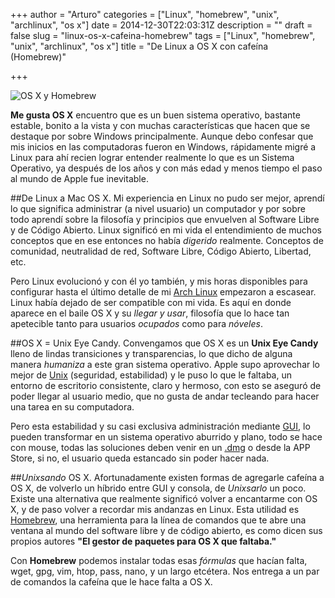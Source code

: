 +++
author = "Arturo"
categories = ["Linux", "homebrew", "unix", "archlinux", "os x"]
date = 2014-12-30T22:03:31Z
description = ""
draft = false
slug = "linux-os-x-cafeina-homebrew"
tags = ["Linux", "homebrew", "unix", "archlinux", "os x"]
title = "De Linux a OS X con cafeína (Homebrew)"

+++

![OS X y Homebrew](/content/images/2014/12/homebrew-os-x-unix.png)

**Me gusta OS X** encuentro que es un buen sistema operativo, bastante estable, bonito a la vista y con muchas características que hacen que se destaque por sobre Windows principalmente. Aunque debo confesar que mis inicios en las computadoras fueron en Windows, rápidamente migré a Linux para ahí recien lograr entender realmente lo que es un Sistema Operativo, ya después de los años y con más edad y menos tiempo el paso al mundo de Apple fue inevitable.

##De Linux a Mac OS X.
Mi experiencia en Linux no pudo ser mejor, aprendí lo que significa administrar (a nivel usuario) un computador y por sobre todo aprendí sobre la filosofía y principios que envuelven al Software Libre y de Código Abierto. Linux significó en mi vida el entendimiento de muchos conceptos que en ese entonces no había *digerido* realmente. Conceptos de comunidad, neutralidad de red, Software Libre, Código Abierto, Libertad, etc. 

Pero Linux evolucionó y con él yo también, y mis horas disponibles para configurar hasta el último detalle de mi [Arch Linux](https://www.archlinux.org/) empezaron a escasear. Linux había dejado de ser compatible con mi vida. Es aquí en donde aparece en el baile OS X y su *llegar y usar*, filosofía que lo hace tan apetecible tanto para usuarios *ocupados* como para *nóveles*.

##OS X = Unix Eye Candy.
Convengamos que OS X es un **Unix Eye Candy** lleno de lindas transiciones y transparencias, lo que dicho de alguna manera *humaniza* a este gran sistema operativo. Apple supo aprovechar lo mejor de [Unix](http://es.wikipedia.org/wiki/Unix) (seguridad, estabilidad) y le puso lo que le faltaba, un entorno de escritorio consistente, claro y hermoso, con esto se aseguró de poder llegar al usuario medio, que no gusta de andar tecleando para hacer una tarea en su computadora.

Pero esta estabilidad y su casi exclusiva administración mediante [GUI](http://es.wikipedia.org/wiki/Interfaz_gr%C3%A1fica_de_usuario), lo pueden transformar en un sistema operativo aburrido y plano, todo se hace con mouse, todas las soluciones deben venir en un [.dmg](http://en.wikipedia.org/wiki/Apple_Disk_Image) o desde la APP Store, si no, el usuario queda estancado sin poder hacer nada. 

##*Unixsando* OS X.
Afortunadamente existen formas de agregarle cafeína a OS X, de volverlo un híbrido entre GUI y consola, de *Unixsarlo* un poco. Existe una alternativa que realmente significó volver a encantarme con OS X, y de paso volver a recordar mis andanzas en Linux. Esta utilidad es [Homebrew][1], una herramienta para la línea de comandos que te abre una ventana al mundo del software libre y de código abierto, es como dicen sus propios autores **"El gestor de paquetes para OS X que faltaba."**

Con **Homebrew** podemos instalar todas esas *fórmulas* que hacían falta, wget, gpg, vim, htop, pass, nano, y un largo etcétera. Nos entrega a un par de comandos la cafeína que le hace falta a OS X. 


  [1]: http://brew.sh/index_es.html "Brew"